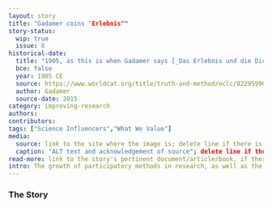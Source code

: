 ```yaml
---
layout: story
title: "Gadamer coins "Erlebnis""
story-status:
  wip: true
  issue: 8
historical-date:
  title: "1905, as this is when Gadamer says [_Das Erlebnis und die Dichtung_](https://www.worldcat.org/title/poetry-and-experience/oclc/11495881) is written"
  bce: false
  year: 1905 CE
  source: https://www.worldcat.org/title/truth-and-method/oclc/822959966?referer=di&ht=edition
  author: Gadamer
  source-date: 2015
category: improving-research
authors: 
contributors: 
tags: ["Science Influencers","What We Value"]
media:
  source: link to the site where the image is; delete line if there is no image
  caption: "ALT text and acknowledgement of source"; delete line if there is no image
read-more: link to the story's pertinent document/article/book, if there is one; otherwise, delete line
intro: The growth of participatory methods in research, as well as the increasing awareness of injustices that are suffered by marginalised groups, have brought the idea of "lived experience" to the fore.
---
```

### The Story
<!-- Paste the story into this line! Remember the old adage: a line is a paragraph, and a blank line must be placed between paragraphs. -->
